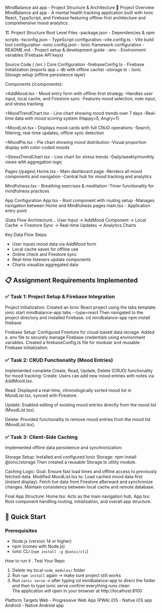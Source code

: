MindBalance aid app - Project Structure & Architecture
📁 Project Overview
MindBalance aid app - A mental health tracking application built with Ionic React, TypeScript, and Firebase featuring offline-first architecture and comprehensive mood analytics.

🏗️ Project Structure
Root Level Files
-package.json - Dependencies & npm scripts
-tsconfig.json - TypeScript configuration
-vite.config.ts - Vite build tool configuration
-ionic.config.json - Ionic framework configuration
-README.md - Project setup & development guide
-.env - Environment variables (Firebase API keys)

Source Code ( /src )
Core Configuration
-firebaseConfig.ts - Firebase initialization (exports app + db with offline cache)
-storage.ts - Ionic Storage setup (offline persistence layer)

Components (/components):

=AddMood.tsx - Mood entry form with offline-first strategy
-Handles user input, local cache, and Firestore sync
-Features mood selection, note input, and stress tracking

=MoodTrendChart.tsx - Line chart showing mood trends over 7 days
-Real-time data with mood scoring system (Happy=5, Angry=1)

=MoodList.tsx - Displays mood cards with full CRUD operations
-Search, filtering, real-time updates, offline sync detection

=MoodPie.tsx - Pie chart showing mood distribution
-Visual proportion display with color-coded moods

=StressTrendChart.tsx - Line chart for stress trends
-Daily/weekly/monthly views with aggregation logic

Pages (/pages)
Home.tsx - Main dashboard page
-Renders all mood components and navigation
-Central hub for mood tracking and analytics

Mindfulness.tsx - Breathing exercises & meditation
-Timer functionality for mindfulness practices

App Configuration
App.tsx - Root component with routing setup
-Manages navigation between Home and Mindfulness pages
main.tsx - Application entry point

\Data Flow Architecture...
User Input → AddMood Component → Local Cache → Firestore Sync → Real-time Updates → Analytics Charts

Key Data Flow Steps:
- User inputs mood data via AddMood form
- Local cache saves for offline use
- Online check and Firestore sync
- Real-time listeners update components
- Charts visualize aggregated data



## 📋 Assignment Requirements Implemented

### ✅ Task 1: Project Setup & Firebase Integration
Project Initialization:
Created an Ionic React project using the tabs template:
ionic start mindbalance-app tabs --type=react
Then navigated to the project directory and installed Firebase.
cd mindbalance-app
npm install firebase

Firebase Setup:
Configured Firestore for cloud-based data storage.
Added a .env file to securely manage Firebase credentials using environment variables.
Created a firebaseConfig.ts file for modular and reusable Firebase initialization.


### ✅ Task 2: CRUD Functionality (Mood Entries)
Implemented complete Create, Read, Update, Delete (CRUD) functionality for mood tracking:
Create:
Users can add new mood entries with notes via AddMood.tsx.

Read:
Displayed a real-time, chronologically sorted mood list in MoodList.tsx, synced with Firestore.

Update:
Enabled editing of existing mood entries directly from the mood list (MoodList.tsx).

Delete:
Provided functionality to remove mood entries from the mood list (MoodList.tsx).

### ✅ Task 3: Client-Side Caching
Implemented offline data persistence and synchronization:

Storage Setup:
Installed and configured Ionic Storage:
npm install @ionic/storage
Then created a reusable Storage.ts utility module.

Caching Logic:
Goal: Ensure fast load times and offline access to previously fetched data.
Modified MoodList.tsx to:
Load cached mood data first (instant display).
Fetch live data from Firestore afterward and synchronize changes.
Maintain consistency between local cache and remote database.

Final App Structure:
Home.tsx: Acts as the main navigation hub.
App.tsx: Root component handling routing, initialization, and overall app structure.

## 🚀 Quick Start

### Prerequisites
- Node.js (version 14 or higher)
- npm (comes with Node.js)
- Ionic CLI (`npm install -g @ionic/cli`)

How to run it .
Test Your Repo
1. Delete my local `node_modules/` folder  
2. Run `npm install` again → make sure project still works  
3. Run `ionic serve` → after typing cd mindbalance-app to direct the folder and then to type ionic serve confirm everything runs clean  
The application will open in your browser at http://localhost:8100

Platform Targets
Web - Progressive Web App (PWA)
iOS - Native iOS app
Android - Native Android app



